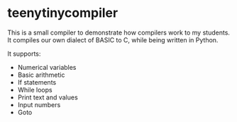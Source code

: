# teenytinycompiler

This is a small compiler to demonstrate how compilers work to my students. It compiles our own dialect of BASIC to C, while being written in Python.

It supports:
  - Numerical variables
  - Basic arithmetic
  - If statements
  - While loops
  - Print text and values
  - Input numbers
  - Goto
